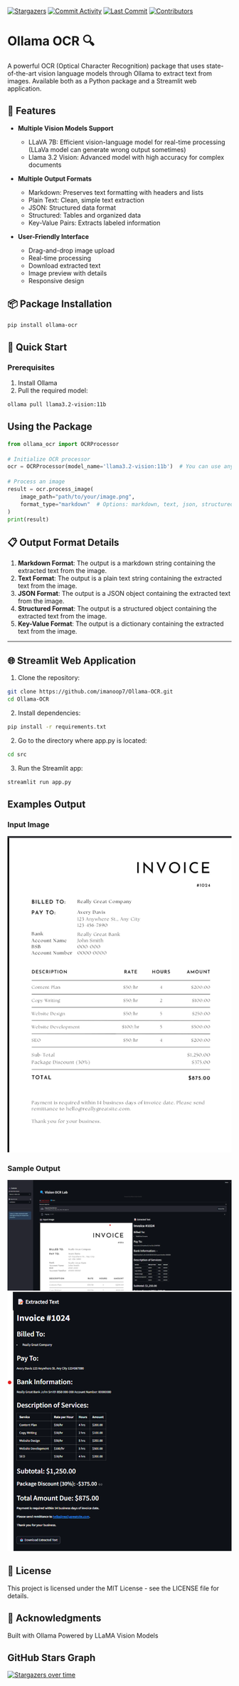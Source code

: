 <a href="https://github.com/imanoop7/Ollama-OCR"><img src="https://img.shields.io/github/stars/imanoop7/Ollama-OCR.svg?style=social&label=Star" alt="Stargazers"></a>
<a href="https://github.com/imanoop7/Ollama-OCR/graphs/commit-activity"><img src="https://img.shields.io/github/commit-activity/m/imanoop7/Ollama-OCR.svg" alt="Commit Activity"></a>
<a href="https://github.com/imanoop7/Ollama-OCR"><img src="https://img.shields.io/github/last-commit/imanoop7/Ollama-OCR.svg" alt="Last Commit"></a>
<a href="https://github.com/imanoop7/Ollama-OCR/graphs/contributors"><img src="https://img.shields.io/github/contributors-anon/imanoop7/Ollama-OCR.svg" alt="Contributors"></a>
# Ollama OCR 🔍

A powerful OCR (Optical Character Recognition) package that uses state-of-the-art vision language models through Ollama to extract text from images. Available both as a Python package and a Streamlit web application.

## 🌟 Features

- **Multiple Vision Models Support**
  - LLaVA 7B: Efficient vision-language model for real-time processing (LLaVa model can generate wrong output sometimes)
  - Llama 3.2 Vision: Advanced model with high accuracy for complex documents

- **Multiple Output Formats**
  - Markdown: Preserves text formatting with headers and lists
  - Plain Text: Clean, simple text extraction
  - JSON: Structured data format
  - Structured: Tables and organized data
  - Key-Value Pairs: Extracts labeled information

- **User-Friendly Interface**
  - Drag-and-drop image upload
  - Real-time processing
  - Download extracted text
  - Image preview with details
  - Responsive design


## 📦 Package Installation

```bash
pip install ollama-ocr
```

## 🚀 Quick Start
### Prerequisites
1. Install Ollama
2. Pull the required model:

```bash
ollama pull llama3.2-vision:11b
```
## Using the Package

```python
from ollama_ocr import OCRProcessor

# Initialize OCR processor
ocr = OCRProcessor(model_name='llama3.2-vision:11b')  # You can use any vision model available on Ollama

# Process an image
result = ocr.process_image(
    image_path="path/to/your/image.png",
    format_type="markdown"  # Options: markdown, text, json, structured, key_value
)
print(result)
```
## 📋 Output Format Details

1. **Markdown Format**: The output is a markdown string containing the extracted text from the image.
2. **Text Format**: The output is a plain text string containing the extracted text from the image.
3. **JSON Format**: The output is a JSON object containing the extracted text from the image.
4. **Structured Format**: The output is a structured object containing the extracted text from the image.
5. **Key-Value Format**: The output is a dictionary containing the extracted text from the image.  

-----
## 🌐 Streamlit Web Application

1. Clone the repository:
```bash
git clone https://github.com/imanoop7/Ollama-OCR.git
cd Ollama-OCR
```
2. Install dependencies:
```bash
pip install -r requirements.txt
```
2. Go to the directory where app.py is located:
```bash
cd src      
```
3. Run the Streamlit app:
```bash
streamlit run app.py
```
## Examples Output
### Input Image
![Input Image](input/img.png)


### Sample Output
![Sample Output](output/image.png)
![Sample Output](output/markdown.png)


## 📄 License
This project is licensed under the MIT License - see the LICENSE file for details.

## 🙏 Acknowledgments
Built with Ollama
Powered by LLaMA Vision Models


## GitHub Stars Graph
[![Stargazers over time](https://starchart.cc/imanoop7/Ollama-OCR.svg)](https://starchart.cc/imanoop7/Ollama-OCR)


